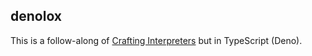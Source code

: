 ## denolox

This is a follow-along of [Crafting Interpreters](http://craftinginterpreters.com) but in TypeScript (Deno).
